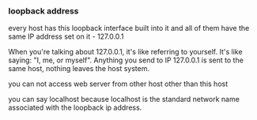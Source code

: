 ### loopback address

every host has this loopback interface built into it and all of them have the same IP address set on it - 127.0.0.1

When you're talking about 127.0.0.1, it's like referring to yourself. It's like saying: "I, me, or myself". Anything you send to IP 127.0.0.1 is sent to the same host, nothing leaves the host system.

you can not access web server from other host other than this host

you can say localhost because localhost is the standard network name associated with the loopback ip address.
